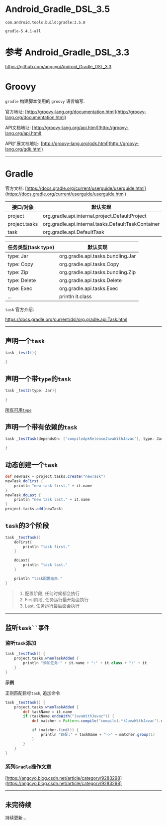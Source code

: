 # Android_Gradle_DSL_3.5
`com.android.tools.build:gradle:3.5.0`

`gradle-5.4.1-all`

# 参考 Android_Gradle_DSL_3.3
https://github.com/angcyo/Android_Gradle_DSL_3.3

# Groovy

`gradle` 构建脚本使用的 `groovy` 语言编写.

官方地址:
[http://groovy-lang.org/documentation.html](http://groovy-lang.org/documentation.html)

API文档地址:
[http://groovy-lang.org/api.html](http://groovy-lang.org/api.html)

API扩展文档地址:
[http://groovy-lang.org/gdk.html](http://groovy-lang.org/gdk.html)

---

# Gradle

官方文档: [https://docs.gradle.org/current/userguide/userguide.html](https://docs.gradle.org/current/userguide/userguide.html)

接口/对象 | 默认实现
---|---
project | org.gradle.api.internal.project.DefaultProject
project.tasks | org.gradle.api.internal.tasks.DefaultTaskContainer
task | org.gradle.api.DefaultTask



任务类型(task type) | 默认实现
---|---
type: Jar | org.gradle.api.tasks.bundling.Jar
type: Copy | org.gradle.api.tasks.Copy
type: Zip | org.gradle.api.tasks.bundling.Zip
type: Delete | org.gradle.api.tasks.Delete
type: Exec | org.gradle.api.tasks.Exec
... | println it.class


`task` 官方介绍: 

https://docs.gradle.org/current/dsl/org.gradle.api.Task.html

---

## 声明一个`task`

```groovy
task _test1(){
    
}
```

## 声明一个带`type`的`task`

```groovy
task _test2(type: Jar){
    
}
```

[所有可用`type`](https://docs.gradle.org/current/dsl/#N1042A)

## 声明一个带有依赖的`task`

```groovy
task _testTask(dependsOn: ['compileApkReleaseJavaWithJavac'], type: Jar) {

}
```

## 动态创建一个`task`

```groovy
def newTask = project.tasks.create("newTask")
newTask.doFirst {
    println "new task first." + it.name
}
newTask.doLast {
    println "new task last." + it.name
}
project.tasks.add(newTask)

```



## `task`的3个阶段

```groovy
task _testTask()
    doFirst{
        println "task first."
    }

    doLast{
        println "task last."
    }

    println "task配置结束."
}

```

> 1. 配置阶段, 任何时候都会执行
> 2. First阶段, 任务运行最开始会执行
> 3. Last, 任务运行最后面会执行

---

## 监听`task``事件`

### 监听`task`添加

```groovy
task _testTask() {
    project.tasks.whenTaskAdded {
        println "添加任务:" + it.name + ":" + it.class + ":" + it
    }
}

```

**示例**

正则匹配目标`task`, 追加命令

```groovy
task _testTask() {
    project.tasks.whenTaskAdded {
        def taskName = it.name
        if (taskName.endsWith("JavaWithJavac")) {
            def matcher = Pattern.compile("compile(.*)JavaWithJavac").matcher(taskName)

            if (matcher.find()) {
                println "匹配:" + taskName + "->" + matcher.group(1)
            }
        }
    }
}
```

### 系列`Gradle`操作文章

[https://angcyo.blog.csdn.net/article/category/9283298](https://angcyo.blog.csdn.net/article/category/9283298)

---

## 未完待续

持续更新...


